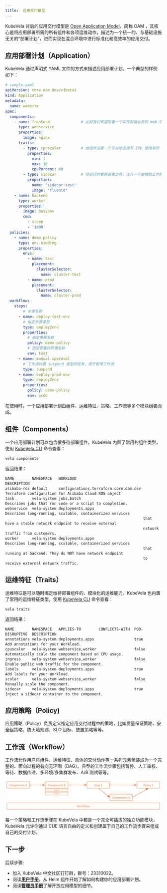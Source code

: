 ```yaml
---
title:  应用交付模型
---
```


KubeVela 背后的应用交付模型是 [Open Application Model](../platform-engineers/oam/oam-model)，简称 OAM ，其核心是将应用部署所需的所有组件和各项运维动作，描述为一个统一的、与基础设施无关的“部署计划”，进而实现在混合环境中进行标准化和高效率的应用交付。

## 应用部署计划（Application）

KubeVela 通过声明式 YAML 文件的方式来描述应用部署计划。一个典型的样例如下：

```yaml
# sample.yaml
apiVersion: core.oam.dev/v1beta1
kind: Application
metadata:
  name: website
spec:
  components:
    - name: frontend              # 比如我们希望部署一个实现前端业务的 Web Service 类型组件
      type: webservice
      properties:
        image: nginx
      traits:
        - type: cpuscaler         # 给组件设置一个可以动态调节 CPU 使用率的 cpuscaler 类型运维特征
          properties:
            min: 1
            max: 10
            cpuPercent: 60
        - type: sidecar           # 往运行时集群部署之前，注入一个做辅助工作的 sidecar
          properties:
            name: "sidecar-test"
            image: "fluentd"
    - name: backend
      type: worker
      properties:
        image: busybox
        cmd:
          - sleep
          - '1000'
  policies:
    - name: demo-policy
      type: env-binding
      properties:
        envs:
          - name: test
            placement:
              clusterSelector:
                name: cluster-test
          - name: prod
            placement:
              clusterSelector:
                name: cluster-prod
  workflow:
    steps:
        # 步骤名称
      - name: deploy-test-env
        # 指定步骤类型
        type: deploy2env
        properties:
          # 指定策略名称
          policy: demo-policy
          # 指定部署的环境名称
          env: test    
      - name: manual-approval
        # 工作流内置 suspend 类型的任务，用于暂停工作流
        type: suspend
      - name: deploy-prod-env
        type: deploy2env
        properties:
          policy: demo-policy
          env: prod    
```

在使用时，一个应用部署计划由组件、运维特征、策略、工作流等多个模块组装而成。

## 组件（Components）

一个应用部署计划可以包含很多待部署组件。KubeVela 内置了常用的组件类型，使用 [KubeVela CLI](../install#3-安装-kubevela-cli) 命令查看：
```
vela components 
```
返回结果：
```
NAME        NAMESPACE   WORKLOAD                              DESCRIPTION                                                 
alibaba-rds default     configurations.terraform.core.oam.dev Terraform configuration for Alibaba Cloud RDS object        
task        vela-system jobs.batch                            Describes jobs that run code or a script to completion.     
webservice  vela-system deployments.apps                      Describes long-running, scalable, containerized services    
                                                              that have a stable network endpoint to receive external     
                                                              network traffic from customers.                             
worker      vela-system deployments.apps                      Describes long-running, scalable, containerized services    
                                                              that running at backend. They do NOT have network endpoint  
                                                              to receive external network traffic.                        

```

## 运维特征（Traits）

运维特征是可以随时绑定给待部署组件的、模块化的运维能力。KubeVela 也内置了常用的运维特征类型，使用 [KubeVela CLI](../install#3-安装-kubevela-cli) 命令查看：
```
vela traits 
```
返回结果：
```
NAME        NAMESPACE   APPLIES-TO        CONFLICTS-WITH  POD-DISRUPTIVE  DESCRIPTION                                          
annotations vela-system deployments.apps                  true            Add annotations for your Workload.                   
cpuscaler   vela-system webservice,worker                 false           Automatically scale the component based on CPU usage.
ingress     vela-system webservice,worker                 false           Enable public web traffic for the component.         
labels      vela-system deployments.apps                  true            Add labels for your Workload.                        
scaler      vela-system webservice,worker                 false           Manually scale the component.                        
sidecar     vela-system deployments.apps                  true            Inject a sidecar container to the component.   
```

## 应用策略（Policy)

应用策略（Policy）负责定义指定应用交付过程中的策略，比如质量保证策略、安全组策略、防火墙规则、SLO 目标、放置策略等等。

## 工作流（Workflow）

工作流允许用户将组件、运维特征、具体的交付动作等一系列元素组装成为一个完整的、面向过程的有向无环图（DAG）。典型的工作流步骤包括暂停、人工审核、等待、数据传递、多环境/多集群发布、A/B 测试等等。

![alt](../resources/workflow.png)

每一个策略和工作流步骤在 KubeVela 中都是一个完全可插拔的独立功能模块，KubeVela 允许你通过 CUE 语言自由的定义和创建属于自己的工作流步骤来组成自己的交付计划。

## 下一步

后续步骤:

- 加入 KubeVela 中文社区钉钉群，群号：23310022。
- 阅读[**用户手册**](../end-user/components/helm)，从 Helm 组件开始了解如何构建你的应用部署计划。
- 阅读[**管理员手册**](../platform-engineers/oam/oam-model)了解开放应用模型的细节。